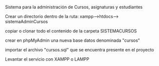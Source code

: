 Sistema para la administración de Cursos, asignaturas y estudiantes

Crear un directorio dentro de la ruta:
xampp-->htdocs--> sistemaAdminCursos

copiar o clonar todo el contenido de la carpeta SISTEMACURSOS

crear en phpMyAdmin una nueva base datos denominada "cursos"

importar el archivo "cursos.sql" que se encuentra presente en el proyecto

Levantar el servicio con XAMPP o LAMPP
